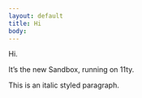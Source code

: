 ```yaml
---
layout: default
title: Hi
body:
---
```


<div class="padding-2">
  <p class="font-sans-3xl margin-bottom-0 text-bold">Hi.</p>
  <p class="font-sans-3xl margin-top-1 text-light">It’s the new Sandbox, running on 11ty.</p>
  <p class="my-paragraph">This is an italic styled paragraph.</p>
</div>
